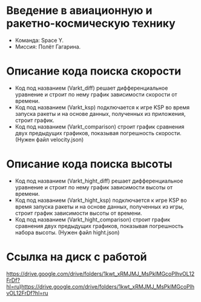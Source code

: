 # Введение в авиационную и ракетно-космическую технику
 * Команда: Space Y.
 * Миссия: Полёт Гагарина.
# Описание кода поиска скорости
  * Код под названием (Varkt_diff) решает дифференциальное уравнение и строит по нему график зависимости скорости от времени.
  * Код под названием (Varkt_ksp) подключается к игре KSP во время запуска ракеты и на основе данных, полученных из приложения, строит график.
  * Код под названием (Varkt_comparison) строит график сравнения двух предыдущих графиков, показывая погрешность скорости. (Нужен файл velocity.json)
# Описание кода поиска высоты
  * Код под названием (Varkt_hight_diff) решает дифференциальное уравнение и строит по нему график зависимости высоты от времени.
  * Код под названием (Varkt_hight_ksp) подключается к игре KSP во время запуска ракеты и на основе данных, полученных из игры, строит график зависимости высоты от времени.
  * Код под названием (Varkt_hight_comparison) строит график сравнения двух предыдущих графиков, показывая погрешность набора высоты. (Нужен файл hight.json)
# Ссылка на диск с работой
   https://drive.google.com/drive/folders/1kwt_xRMJMJ_MsPklMGcoPlhvOL12FrDf?hl=ru)https://drive.google.com/drive/folders/1kwt_xRMJMJ_MsPklMGcoPlhvOL12FrDf?hl=ru
